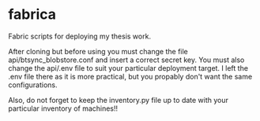 fabrica
=======

Fabric scripts for deploying my thesis work.

After cloning but before using you must change the file api/btsync_blobstore.conf and insert a correct secret key.
You must also change the api/.env file to suit your particular deployment target.
I left the .env file there as it is more practical, but you propably don't want the same configurations.

Also, do not forget to keep the inventory.py file up to date with your particular inventory of machines!!
